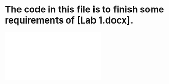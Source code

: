 # The code in this file is to finish some requirements of [Lab 1.docx].
![avatar](output_boxplot.pdf)
